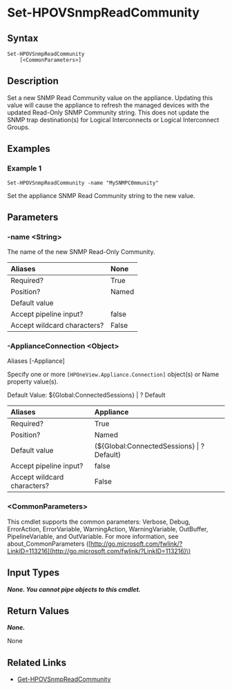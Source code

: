 ﻿---
description: Set SNMP Read Community.
---

# Set-HPOVSnmpReadCommunity

## Syntax

```text
Set-HPOVSnmpReadCommunity
    [<CommonParameters>]
```

## Description

Set a new SNMP Read Community value on the appliance.  Updating this value will cause the appliance to refresh the managed devices with the updated Read-Only SNMP Community string.  This does not update the SNMP trap destination(s) for Logical Interconnects or Logical Interconnect Groups.

## Examples

###  Example 1 

```text
Set-HPOVSnmpReadCommunity -name "MySNMPC0mmunity"

```

Set the appliance SNMP Read Community string to the new value.

## Parameters

### -name &lt;String&gt;

The name of the new SNMP Read-Only Community.

| Aliases | None |
| :--- | :--- |
| Required? | True |
| Position? | Named |
| Default value |  |
| Accept pipeline input? | false |
| Accept wildcard characters? | False |

### -ApplianceConnection &lt;Object&gt;

Aliases [-Appliance]

Specify one or more `[HPOneView.Appliance.Connection]` object(s) or Name property value(s).

Default Value: ${Global:ConnectedSessions} | ? Default

| Aliases | Appliance |
| :--- | :--- |
| Required? | True |
| Position? | Named |
| Default value | (${Global:ConnectedSessions} &vert; ? Default) |
| Accept pipeline input? | false |
| Accept wildcard characters? | False |

### &lt;CommonParameters&gt;

This cmdlet supports the common parameters: Verbose, Debug, ErrorAction, ErrorVariable, WarningAction, WarningVariable, OutBuffer, PipelineVariable, and OutVariable. For more information, see about\_CommonParameters \([http://go.microsoft.com/fwlink/?LinkID=113216](http://go.microsoft.com/fwlink/?LinkID=113216)\)

## Input Types

_**None.  You cannot pipe objects to this cmdlet.**_

## Return Values

_**None.**_


 None

## Related Links

* [Get-HPOVSnmpReadCommunity](get-hpovsnmpreadcommunity.md)
